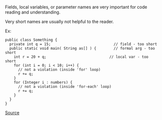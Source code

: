 Fields, local variables, or parameter names are very important for code reading and understanding.

Very short names are usually not helpful to the reader.

Ex:

```
public class Something {
  private int q = 15;                             // field - too short
  public static void main( String as[] ) {        // formal arg - too short
    int r = 20 + q;                             // local var - too short
    for (int i = 0; i < 10; i++) {             
      // not a violation (inside 'for' loop)
      r += q;
    }
    for (Integer i : numbers) {                 
      // not a violation (inside 'for-each' loop)
      r += q;
    }
  }
}
```

[Source](http://pmd.sourceforge.net/pmd-5.3.2/pmd-java/rules/java/naming.html#ShortVariable)
